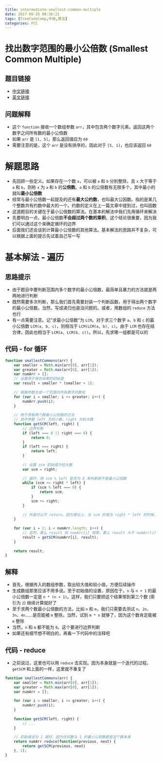 ```yaml
---
title: intermediate-smallest-common-multiple
date: 2017-06-26 00:36:21
tags: [FreeCodeCamp,中级,算法]
categories: FCC
---
```


# 找出数字范围的最小公倍数 (Smallest Common Multiple)

## 题目链接
- [中文链接](https://freecodecamp.cn/challenges/smallest-common-multiple)
- [英文链接](https://freecodecamp.com/challenges/smallest-common-multiple)

## 问题解释
- 这个 `function` 接收一个数组参数 `arr`，其中包含两个数字元素。返回这两个数字之间所有数的最小公倍数
- 如果 `arr` 是 `[1, 5]`，那么返回值应为 `60`
- 需要注意的是，这个 `arr` 是没有排序的，因此对于 `[5, 1]`，也应该返回 `60`

<!--more-->

# 解题思路
- 先回顾一些定义。如果存在一个数 `x`，可以被 `a` 和 `b` 分别整除，且 `x` 大于等于 `a` 和 `b`，则称 `x` 为 `a` 和 `b` 的**公倍数**。`a` 和 `b` 的公倍数有无限多个，其中最小的就叫**最小公倍数**
- 经常与最小公倍数一起提及的还有**最大公约数**，也叫最大公因数。指的是某几个整数共有约数中最大的一个。约数的定义在上一篇文章中提到过，也叫因数
- 这道题目的关键在于最小公倍数的算法。在基本的解法中我们先用循环来解决
- 先要明白一点，最小公倍数**不会超过两个数的乘积**。这个结论很重要，因为我们可以通过这个来确定循环的边界
- 后面我们还会谈到计算最小公倍数的其他算法。基本解法的思路并不复杂，可以根据上面的提示先试着自己写一写

# 基本解法 - 遍历
## 思路提示
- 由于题目中要判断范围内多个数字的最小公倍数，最简单且暴力的方法就是两两地进行判断
- 既然需要多次判断，那么我们首先需要封装一个判断函数，用于得出两个数字的最小公倍数。当然，写成递归也是没问题的。或者，用数组的 `reduce` 方法也行
- 有一点需要注意。记"求最小公倍数"为 `LCM`。对于求三个数字 `a`、`b` 和 `c` 的最小公倍数 `LCM(a, b, c)`，则相当于 `LCM(LCM(a, b), c)`。由于 `LCM` 也存在结合律，因此也相当于 `LCM(a, LCM(b, c))`。所以，先求哪一组都是可以的

## 代码 - for 循环
```js
function smallestCommons(arr) {
    var smaller = Math.min(arr[0], arr[1]);
    var greater = Math.max(arr[0], arr[1]);
    var numArr = [];
    // 设置用于保存结果的初始值
    var result = smaller * (smaller + 1);
    
    // 根据参数生成一个范围内所有数字的数组
    for (var i = smaller; i <= greater; i++) {
        numArr.push(i);
    }
    
    // 用于获取两个数最小公倍数的方法
    // 其中参数 left 为较小数，right 为较大数
    function getSCM(left, right) {
        // 边界判断
        if (left === 0 || right === 0) {
            return 0;
        }
        if (left === right) {
            return left;
        }
        
        // 设置 scm 初始值为较大数
        var scm = right;
        
        // 循环，用 scm % left 是否为 0 来判断是不是最小公倍数
        while (scm <= right * left) {
            if (scm % left === 0) {
                return scm;
            }
            scm += right;
        }
        
        // 外面可以不 return。因为理论上，当 scm 的值为 right * left 的时候，scm % left 是肯定为 0 的
    }
    
    for (var i = 2; i < numArr.length; i++) {
        // 显然，要么 result 和 numArr[i] 相等，要么 result 大于 numArr[i]
        result = getSCM(numArr[i], result);
    }
    
    return result;
}
```

## 解释
- 首先，根据传入的数组参数，取出较大值和较小值，方便后续操作
- 生成数组那里应该不用多说。至于初始值的设置，原因在于，`n` 与 `n + 1` 的最小公倍数一定是 `n * (n + 1)`。这样，我们只要把这个结果带到第三个数 (索引为 `2`) 继续计算就好了
- 至于求两个数最小公倍数的方法，比如 `n` 和 `m`，我们只需要去测试 `n`、`2n`、`3n`、`4n`……是否能被 `m` 整除。当然，试到 `m * n` 就够了，因为这个数肯定能被 `m` 整除
- 当然，`n` 和 `m` 都不能为 `0`。这个要进行边界判断
- 如果还有细节想不明白的，再看一下代码中的注释吧

## 代码 - reduce
- 之前说过，这里也可以用 `reduce` 去实现。因为本身就是一个迭代的过程。`getSCM` 和上面的一样，这里就不重复了

```js
function smallestCommons(arr) {
    var smaller = Math.min(arr[0], arr[1]);
    var greater = Math.max(arr[0], arr[1]);
    var numArr = [];
    
    for (var i = smaller; i <= greater; i++) {
        numArr.push(i);
    }
    
    function getSCM(left, right) {
        // ...
    }
    
    // 初始值设为 1 就好，因为任何数与 1 的最小公倍数都是这个数本身
    return numArr.reduce(function(previous, next) {
        return getSCM(previous, next)
    }, 1);
}
```